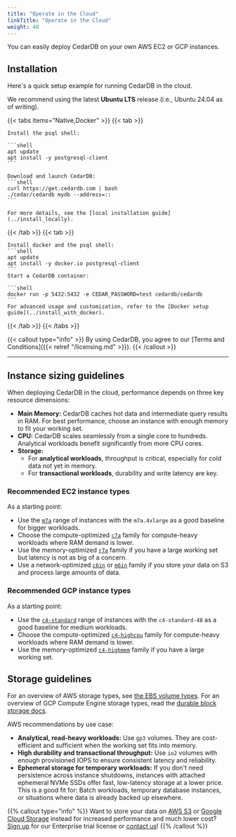 ```yaml
---
title: "Operate in the Cloud"
linkTitle: "Operate in the Cloud"
weight: 40
---
```


You can easily deploy CedarDB on your own AWS EC2 or GCP instances.

## Installation


Here's a quick setup example for running CedarDB in the cloud.

We recommend using the latest **Ubuntu LTS** release (i.e., Ubuntu 24.04 as of writing).


{{< tabs items="Native,Docker" >}}
  {{< tab >}}

    Install the psql shell:

    ```shell
    apt update
    apt install -y postgresql-client
    ```

    Download and launch CedarDB:
    ```shell
    curl https://get.cedardb.com | bash
    ./cedar/cedardb mydb --address=::
    ```

    For more details, see the [local installation guide](../install_locally).


  {{< /tab >}}
  {{< tab >}}

    Install docker and the psql shell:
    ```shell
    apt update
    apt install -y docker.io postgresql-client
    ```
    Start a CedarDB container:

    ```shell
    docker run -p 5432:5432 -e CEDAR_PASSWORD=test cedardb/cedardb
    ```
    For advanced usage and customization, refer to the [Docker setup guide](../install_with_docker).

  {{< /tab >}}
{{< /tabs >}}

{{< callout type="info" >}}
By using CedarDB, you agree to our [Terms and Conditions]({{< relref "/licensing.md" >}}).
{{< /callout >}}

---

## Instance sizing guidelines

When deploying CedarDB in the cloud, performance depends on three key resource dimensions:

- **Main Memory:** CedarDB caches hot data and intermediate query results in RAM. For best performance, choose an instance with enough memory to fit your working set.
- **CPU:** CedarDB scales seamlessly from a single core to hundreds. Analytical workloads benefit significantly from more CPU cores.
- **Storage:**
  * For **analytical workloads**, throughput is critical, especially for cold data not yet in memory.
  * For **transactional workloads**, durability and write latency are key.

### Recommended EC2 instance types

As a starting point:
* Use the [`m7a`](https://instances.vantage.sh/aws/ec2/m7a.4xlarge) range of instances with the `m7a.4xlarge` as a good baseline for bigger workloads.
* Choose the compute-optimized [`c7a`](https://instances.vantage.sh/aws/ec2/c7a.4xlarge) family for compute-heavy workloads where RAM demand is lower.
* Use the memory-optimized [`r7a`](https://instances.vantage.sh/aws/ec2/r7a.4xlarge) family if you have a large working set but latency is not as big of a concern.
* Use a network-optimized [`c6in`](https://instances.vantage.sh/aws/ec2/c6in.8xlarge) or [`m6in`](https://instances.vantage.sh/aws/ec2/m6in.8xlarge) family if you store your data on S3 and process large amounts of data.

### Recommended GCP instance types

As a starting point:
* Use the [`c4-standard`](https://cloud.google.com/compute/docs/general-purpose-machines#c4-standard) range of instances with the `c4-standard-48` as a good baseline for medium workloads.
* Choose the compute-optimized [`c4-highcpu`](https://cloud.google.com/compute/docs/general-purpose-machines#c4-highcpu) family for compute-heavy workloads where RAM demand is lower.
* Use the memory-optimized [`c4-highmem`](https://cloud.google.com/compute/docs/general-purpose-machines#c4-highmem) family if you have a large working set.


## Storage guidelines

For an overview of AWS storage types, see [the EBS volume types](https://aws.amazon.com/ebs/volume-types/).
For an overview of GCP Compute Engine storage types, read the [durable block storage docs](https://cloud.google.com/compute/docs/disks).

AWS recommendations by use case:
- **Analytical, read-heavy workloads:** Use `gp3` volumes. They are cost-efficient and sufficient when the working set fits into memory.
- **High durability and transactional throughput:** Use `io2` volumes with enough provisioned IOPS to ensure consistent latency and reliability.
- **Ephemeral storage for temporary workloads:** If you don't need persistence across instance shutdowns, instances with attached ephemeral NVMe SSDs offer fast, low-latency storage at a lower price. This is a good fit for: Batch workloads, temporary database instances, or situations where data is already backed up elsewhere.


{{% callout type="info" %}}
Want to store your data on [AWS S3](../../references/advanced/s3/) or [Google Cloud Storage](../../references/advanced/gs/) instead for increased performance and much lower cost?
[Sign up](https://console.cedardb.com) for our Enterprise trial license or [contact us](mailto:sales@cedardb.com)!
{{% /callout %}}

